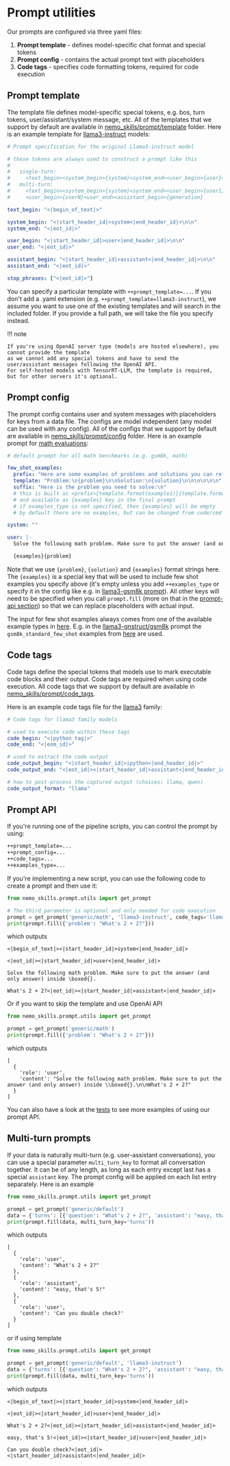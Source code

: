 # Prompt utilities

Our prompts are configured via three yaml files:

1. **Prompt template** - defines model-specific chat format and special tokens
2. **Prompt config** - contains the actual prompt text with placeholders  
3. **Code tags** - specifies code formatting tokens, required for code execution


## Prompt template

The template file defines model-specific special tokens, e.g. bos, turn tokens,
user/assistant/system message, etc. All of the
templates that we support by default are available in
[nemo_skills/prompt/template](https://github.com/NVIDIA/NeMo-Skills/tree/main/nemo_skills/prompt/template)
folder. Here is an example template for
[llama3-instruct](https://github.com/NVIDIA/NeMo-Skills/tree/main/nemo_skills/prompt/template/llama3-instruct.yaml) models:

```yaml
# Prompt specification for the original Llama3-instruct model

# these tokens are always used to construct a prompt like this
#
#   single-turn:
#     <text_begin><system_begin>{system}<system_end><user_begin>{user}<user_end><assistant_begin>{generation}
#   multi-turn:
#     <text_begin><system_begin>{system}<system_end><user_begin>{user1}<user_end><assistant_begin>{assistant1}<assistant_end>...
#     <user_begin>{userN}<user_end><assistant_begin>{generation}

text_begin: "<|begin_of_text|>"

system_begin: "<|start_header_id|>system<|end_header_id|>\n\n"
system_end: "<|eot_id|>"

user_begin: "<|start_header_id|>user<|end_header_id|>\n\n"
user_end: "<|eot_id|>"

assistant_begin: "<|start_header_id|>assistant<|end_header_id|>\n\n"
assistant_end: "<|eot_id|>"

stop_phrases: ["<|eot_id|>"]
```

You can specify a particular template with `++prompt_template=...`. If you don't add a .yaml extension (e.g.
`++prompt_template=llama3-instruct`), we assume you want to use one of the existing templates and will search
in the included folder. If you provide a full path, we will take the file you specify instead.

!!! note

    If you're using OpenAI server type (models are hosted elsewhere), you cannot provide the template
    as we cannot add any special tokens and have to send the user/assistant messages following the OpenAI API.
    For self-hosted models with TensorRT-LLM, the template is required, but for other servers it's optional.

## Prompt config

The prompt config contains user and system messages with placeholders for keys from a data file.
The configs are model independent (any model can be used with any config).
All of the configs that we support by default are available in
[nemo_skills/prompt/config](https://github.com/NVIDIA/NeMo-Skills/tree/main/nemo_skills/prompt/config)
folder. Here is an example prompt for
[math evaluations](https://github.com/NVIDIA/NeMo-Skills/tree/main/nemo_skills/prompt/config/generic/math.yaml):

```yaml
# default prompt for all math benchmarks (e.g. gsm8k, math)

few_shot_examples:
  prefix: "Here are some examples of problems and solutions you can refer to.\n\n"
  template: "Problem:\n{problem}\n\nSolution:\n{solution}\n\n\n\n\n\n"
  suffix: "Here is the problem you need to solve:\n"
  # this is built as <prefix>{template.format(example1)}{template.format(example2)}...{template.format(exampleN)}<suffix>
  # and available as {examples} key in the final prompt
  # if examples_type is not specified, then {examples} will be empty
  # by default there are no examples, but can be changed from code/cmd

system: ""

user: |-
  Solve the following math problem. Make sure to put the answer (and only answer) inside \boxed{{}}.

  {examples}{problem}
```

Note that we use `{problem}`, `{solution}` and `{examples}` format strings here. The `{examples}` is a special
key that will be used to include few shot examples you specify above (it's empty unless you add `++examples_type` or
specify it in the config like e.g. in
[llama3-gsm8k prompt](https://github.com/NVIDIA/NeMo-Skills/tree/main/nemo_skills/prompt/config/generic/gsm8k.yaml)).
All other keys will need to be specified when you call `prompt.fill`
(more on that in the [prompt-api section](#prompt-api)) so that we can replace placeholders with actual input.

The input for few shot examples always comes from one of the available example types in
[here](https://github.com/NVIDIA/NeMo-Skills/tree/main/nemo_skills/prompt/few_shot_examples/__init__.py). E.g. in the
[llama3-gnstruct/gsm8k](https://github.com/NVIDIA/NeMo-Skills/tree/main/nemo_skills/prompt/config/llama3-instruct/gsm8k.yaml)
prompt the `gsm8k_standard_few_shot` examples from
[here](https://github.com/NVIDIA/NeMo-Skills/tree/main/nemo_skills/prompt/few_shot_examples/gsm8k.py) are used.


## Code tags

Code tags define the special tokens that models use to mark executable code blocks and their output. Code tags are required when using code execution.
All code tags that we support by default are available in
[nemo_skills/prompt/code_tags](https://github.com/NVIDIA/NeMo-Skills/tree/main/nemo_skills/prompt/code_tags).

Here is an example code tags file for the [llama3](https://github.com/NVIDIA/NeMo-Skills/tree/main/nemo_skills/prompt/code_tags/llama3.yaml) family:

```yaml
# Code tags for llama3 family models

# used to execute code within these tags
code_begin: "<|python_tag|>"
code_end: "<|eom_id|>"

# used to extract the code output
code_output_begin: "<|start_header_id|>ipython<|end_header_id|>"
code_output_end: "<|eot_id|><|start_header_id|>assistant<|end_header_id|>"

# how to post-process the captured output (choices: llama, qwen)
code_output_format: "llama"
```

## Prompt API

If you're running one of the pipeline scripts, you can control the prompt by using:

```bash
++prompt_template=...
++prompt_config=...
++code_tags=...
++examples_type=...
```

If you're implementing a new script, you can use the following code to create a prompt and then use it:

```python
from nemo_skills.prompt.utils import get_prompt

# The third parameter is optional and only needed for code execution
prompt = get_prompt('generic/math', 'llama3-instruct', code_tags='llama3')
print(prompt.fill({'problem': "What's 2 + 2?"}))
```

which outputs

```python-console
<|begin_of_text|><|start_header_id|>system<|end_header_id|>

<|eot_id|><|start_header_id|>user<|end_header_id|>

Solve the following math problem. Make sure to put the answer (and only answer) inside \boxed{}.

What's 2 + 2?<|eot_id|><|start_header_id|>assistant<|end_header_id|>
```

Or if you want to skip the template and use OpenAI API

```python
from nemo_skills.prompt.utils import get_prompt

prompt = get_prompt('generic/math')
print(prompt.fill({'problem': "What's 2 + 2?"}))
```

which outputs

```python-console
[
  {
    'role': 'user',
    'content': "Solve the following math problem. Make sure to put the answer (and only answer) inside \\boxed{}.\n\nWhat's 2 + 2?"
  }
]
```

You can also have a look at the [tests](https://github.com/NVIDIA/NeMo-Skills/tree/main/tests/test_prompts.py) to see more examples of using our prompt API.


## Multi-turn prompts

If your data is naturally multi-turn (e.g. user-assistant conversations), you can use a special parameter `multi_turn_key` to format
all conversation together. It can be of any length, as long as each entry except last has a special `assistant` key. The prompt config
will be applied on each list entry separately. Here is an example

```python
from nemo_skills.prompt.utils import get_prompt

prompt = get_prompt('generic/default')
data = {'turns': [{'question': "What's 2 + 2?", 'assistant': "easy, that's 5!"}, {'question': 'Can you double check?'}]}
print(prompt.fill(data, multi_turn_key='turns'))
```

which outputs

```python-console
[
  {
    'role': 'user',
    'content': "What's 2 + 2?"
  },
  {
    'role': 'assistant',
    'content': "easy, that's 5!"
  },
  {
    'role': 'user',
    'content': 'Can you double check?'
  }
]
```

or if using template

```python
from nemo_skills.prompt.utils import get_prompt

prompt = get_prompt('generic/default', 'llama3-instruct')
data = {'turns': [{'question': "What's 2 + 2?", 'assistant': "easy, that's 5!"}, {'question': 'Can you double check?'}]}
print(prompt.fill(data, multi_turn_key='turns'))
```

which outputs

```python-console
<|begin_of_text|><|start_header_id|>system<|end_header_id|>

<|eot_id|><|start_header_id|>user<|end_header_id|>

What's 2 + 2?<|eot_id|><|start_header_id|>assistant<|end_header_id|>

easy, that's 5!<|eot_id|><|start_header_id|>user<|end_header_id|>

Can you double check?<|eot_id|><|start_header_id|>assistant<|end_header_id|>
```
